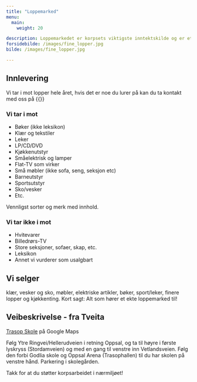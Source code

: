 ```yaml
---
title: "Loppemarked"
menu:
  main:
    weight: 20

description: Loppemarkedet er korpsets viktigste inntektskilde og er et trivelig og ryddig marked og cafe med mat, drikke og kaker. Høstens loppemarked er over for denne gang, neste loppemarked er våren 2019. Vi tar imot lopper gjennom året.
forsidebilde: /images/fine_lopper.jpg
bilde: /images/fine_lopper.jpg

---
```


## Innlevering

Vi tar i mot lopper hele året, hvis det er noe du lurer på kan du ta kontakt med oss på {{<email loppemarked>}}

### Vi tar i mot

- Bøker (ikke leksikon)
- Klær og tekstiler
- Leker
- LP/CD/DVD
- Kjøkkenutstyr
- Småelektrisk og lamper
- Flat-TV som virker
- Små møbler (ikke sofa, seng, seksjon etc)
- Barneutstyr
- Sportsutstyr
- Sko/vesker
- Etc.

Vennligst sorter og merk med innhold.

### Vi tar ikke i mot

- Hvitevarer
- Billedrørs-TV
- Store seksjoner, sofaer, skap, etc.
- Leksikon
- Annet vi vurderer som usalgbart

## Vi selger

klær, vesker og sko, møbler, elektriske artikler, bøker, sport/leker, finere lopper og kjøkkenting. Kort sagt: Alt som hører et ekte loppemarked til!

## Veibeskrivelse - fra Tveita

[Trasop Skole](https://www.google.com/maps/place/Trasop+skole/@59.904898,10.8484054,17z/data=!3m1!4b1!4m5!3m4!1s0x46416f9d491d3505:0x9abf56f5b7e8c94!8m2!3d59.9048953!4d10.8505994) på Google Maps

Følg Ytre Ringvei/Hellerudveien i retning Oppsal, og ta til høyre i første lyskryss (Stordamveien) og med en gang til venstre inn Vetlandsveien. Følg den forbi Godlia skole og Oppsal Arena (Trasophallen) til du har skolen på venstre hånd. Parkering i skolegården.

Takk for at du støtter korpsarbeidet i nærmiljøet!
